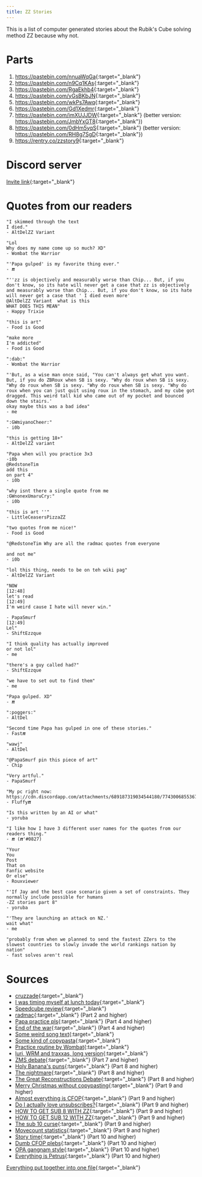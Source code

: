 ```yaml
---
title: ZZ Stories
---
```

This is a list of computer generated stories about the Rubik's Cube solving method ZZ because why not.

# Parts
1. <https://pastebin.com/nnuaWqGa>{:target="_blank"}
2. <https://pastebin.com/n9Cq1KAs>{:target="_blank"}
3. <https://pastebin.com/RgaEkhb4>{:target="_blank"}
4. <https://pastebin.com/yGsBKbJN>{:target="_blank"}
5. <https://pastebin.com/wkPs7Awq>{:target="_blank"}
6. <https://pastebin.com/Gd1Xedmr>{:target="_blank"}
7. <https://pastebin.com/imXUJJDW>{:target="_blank"} (better version: <https://pastebin.com/JmbYxGT8>{:target="_blank"})
8. <https://pastebin.com/0dHm5yqS>{:target="_blank"} (better version: <https://pastebin.com/RH8g7SgD>{:target="_blank"})
9. <https://rentry.co/zzstory9>{:target="_blank"}

# Discord server
[Invite link](https://discord.gg/w8SDHjF){:target="_blank"}

# Quotes from our readers
```
"I skimmed through the text
I died."
- AltDelZZ Variant
 
"Lol
Why does my name come up so much? XD"
- Wombat the Warrior
 
"'Papa gulped' is my favorite thing ever."
- 𝝅
 
"''zz is objectively and measurably worse than Chip... But, if you don't know, so its hate will never get a case that zz is objectively and measurably worse than Chip... But, if you don't know, so its hate will never get a case that ' I died even more'
@AltDelZZ Variant  what is this
WHAT DOES THIS MEAN"
- Happy Trixie
 
"this is art"
- Food is Good
 
"make more
I'm addicted"
- Food is Good
 
":dab:"
- Wombat the Warrior
 
"'But, as a wise man once said, "You can't always get what you want. But, if you do ZBRoux when SB is sexy. "Why do roux when SB is sexy. "Why do roux when SB is sexy. "Why do roux when SB is sexy. "Why do roux when you can just quit using roux in the stomach, and my cube got dragged. This weird tall kid who came out of my pocket and bounced down the stairs.'
okay maybe this was a bad idea"
- me

":GWmiyanoCheer:"
- i0b

"this is getting 18+"
- AltDelZZ variant

"Papa when will you practice 3x3
-i0b
@RedstoneTim
add this
on part 4"
- i0b

"why isnt there a single quote from me
:GWnonexUmaruCry:"
- i0b

"this is art ''"
- LittleCeasersPizzaZZ

"two quotes from me nice!"
- Food is Good

"@RedstoneTim Why are all the radmac quotes from everyone

and not me"
- i0b

"lol this thing, needs to be on teh wiki pag"
- AltDelZZ Variant

"NOW
[12:48]
let's read
[12:49]
I'm weird cause I hate will never win."
 
- PapaSmurf
[12:49]
Lel"
- ShiftEzzque

"I think quality has actually improved
or not lol"
- me

"there's a guy called had?"
- ShiftEzzque

"we have to set out to find them"
- me

"Papa gulped. XD"
- 𝝅

":poggers:"
- AltDel

"Second time Papa has gulped in one of these stories."
- Fast𝝅

"wawj"
- AltDel

"@PapaSmurf pin this piece of art"
- Chip

"Very artful."
- PapaSmurf

"My pc right now:
https://cdn.discordapp.com/attachments/689187319034544180/774300685536722954/crying.jpg"
- Fluffy𝝅

"Is this written by an AI or what"
- yoruba

"I like how I have 3 different user names for the quotes from our readers thing."
- 𝝅 (𝝅'#0827)

"Your
You
Post
That on
Fanfic website
Or else"
- Rouxviewer

"'If Jay and the best case scenario given a set of constraints. They normally include possible for humans
-ZZ stories part 8"
- yoruba

"'They are launching an attack on NZ.'
wait what"
- me

"probably from when we planned to send the fastest ZZers to the slowest countries to slowly invade the world rankings nation by nation"
- fast solves aren't real
```

# Sources
* [cruzzade](https://docs.google.com/document/d/1bfYK3yhCsTzz_lh1c-5aBytJBEDGMEv9okhUwrFpnts){:target="_blank"}
* [I was timing myself at lunch today](https://discordapp.com/channels/455707295205294081/455708462870167556/667288993775353927){:target="_blank"}
* [Speedcube review](https://discordapp.com/channels/455707295205294081/689187319034544180/739440848797958154){:target="_blank"}
* [radmac](https://discordapp.com/channels/455707295205294081/689187319034544180/739557682289311765){:target="_blank"} (Part 2 and higher)
* [Papa practice pls](https://discordapp.com/channels/455707295205294081/689187319034544180/739753326887043102){:target="_blank"} (Part 4 and higher)
* [End of the war](https://discordapp.com/channels/455707295205294081/455708462870167556/730530697294381088){:target="_blank"} (Part 4 and higher)
* [Some weird song text](https://discordapp.com/channels/455707295205294081/689187319034544180/741242105250185266){:target="_blank"}
* [Some kind of copypasta](https://discordapp.com/channels/455707295205294081/689187319034544180/747532208306257992){:target="_blank"}
* [Practice routine by Wombat](https://discordapp.com/channels/455707295205294081/455708462870167556/706962473340633209){:target="_blank"}
* [luri, WRM and traxxas, long version](https://discordapp.com/channels/455707295205294081/455708462870167556/667252799733497856){:target="_blank"}
* [ZMS debate](https://discordapp.com/channels/455707295205294081/455708462870167556/773503128342888458){:target="_blank"} (Part 7 and higher)
* [Holy Banana's puns](https://discord.com/channels/455707295205294081/455708462870167556/791078814591090759){:target="_blank"} (Part 8 and higher)
* [The nightmare](https://discord.com/channels/455707295205294081/455708462870167556/791235925736161290){:target="_blank"} (Part 8 and higher)
* [The Great Reconstructions Debate](https://youtu.be/WDihPW9o5-s){:target="_blank"} (Part 8 and higher)
* [Merry Christmas without copypasting](https://discord.com/channels/455707295205294081/455708462870167556/791747705457737758){:target="_blank"} (Part 9 and higher)
* [Almost everything is CFOP](https://discord.com/channels/455707295205294081/455708462870167556/793179723450548255){:target="_blank"} (Part 9 and higher)
* [Do I actually love unsubscribes?](https://discord.com/channels/455707295205294081/455708462870167556/805213871685107781){:target="_blank"} (Part 9 and higher)
* [HOW TO GET SUB 8 WITH ZZ](https://docs.google.com/document/d/1a7yqlGhfE2nESAuO-uNZvMEJpDW-sAiB_-NMTylEPJA){:target="_blank"} (Part 9 and higher)
* [HOW TO GET SUB 12 WITH ZZ](https://docs.google.com/document/d/1raFgk1M5TReCsLo53r0XRQf98msxTTeOwnlzUJ7xDD0){:target="_blank"} (Part 9 and higher)
* [The sub 10 curse](https://discord.com/channels/455707295205294081/689187319034544180/811879066340687893){:target="_blank"} (Part 9 and higher)
* [Movecount statistics](https://discord.com/channels/455707295205294081/714831722122051645/816001987941236758){:target="_blank"} (Part 9 and higher)
* [Story time](https://discord.com/channels/455707295205294081/455708462870167556/716368930058535033){:target="_blank"} (Part 10 and higher)
* [Dumb CFOP plebs](https://discord.com/channels/455707295205294081/455708462870167556/830191573345107978){:target="_blank"} (Part 10 and higher)
* [OPA gangnam style](https://discord.com/channels/455707295205294081/478546434686451715/829936870825525259){:target="_blank"} (Part 10 and higher)
* [Everything is Petrus](https://cdn.discordapp.com/attachments/455708462870167556/860873736789950474/everything_is_petrus.png){:target="_blank"} (Part 10 and higher)

[Everything put together into one file](https://rentry.co/zzstorysources){:target="_blank"}